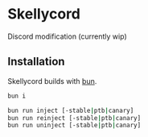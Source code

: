 # Skellycord
Discord modification (currently wip)

## Installation
Skellycord builds with [bun](https://bun.sh/).

```bash
bun i

bun run inject [-stable|ptb|canary]
bun run reinject [-stable|ptb|canary]
bun run uninject [-stable|ptb|canary]
```